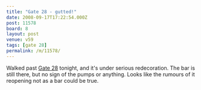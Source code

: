 ```yaml
---
title: "Gate 28 - gutted!"
date: 2008-09-17T17:22:54.000Z
post: 11578
board: 8
layout: post
venue: v59
tags: [gate 28]
permalink: /m/11578/
---
```

Walked past <a href="/wiki/gate+28">Gate 28</a> tonight, and it's under serious redecoration. The bar is still there, but no sign of the pumps or anything. Looks like the rumours of it reopening not as a bar could be true.
